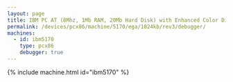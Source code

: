 ```yaml
---
layout: page
title: IBM PC AT (8Mhz, 1Mb RAM, 20Mb Hard Disk) with Enhanced Color Display and Debugger
permalink: /devices/pcx86/machine/5170/ega/1024kb/rev3/debugger/
machines:
  - id: ibm5170
    type: pcx86
    debugger: true
---
```


{% include machine.html id="ibm5170" %}
